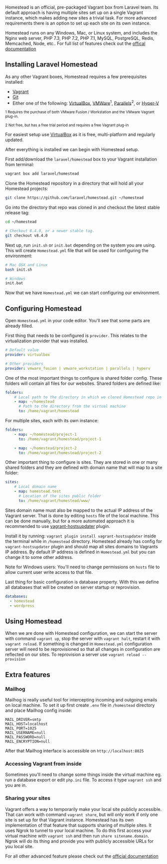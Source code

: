Homestead is an official, pre-packaged Vagrant box from Laravel team. Its default approach is having multiple sites set up on a single Vagrant instance, which makes adding new sites a trivial task. For more advanced requirements there is an option to set up each site on its own instance.

Homestead runs on any Windows, Mac, or Linux system, and includes the Nginx web server, PHP 7.3, PHP 7.2, PHP 7.1, MySQL, PostgreSQL, Redis, Memcached, Node, etc.. For full list of features check out the [offical documentation](https://laravel.com/docs/5.8/homestead)

## Installing Laravel Homestead

As any other Vagrant boxes, Homestead requires a few prerequisites installed:

* [Vagrant](https://www.vagrantup.com/downloads.html)
* [Git](https://git-scm.com/downloads)
* Either one of the following: [VirtualBox](https://www.virtualbox.org/wiki/Downloads), [VMWare](https://my.vmware.com/en/web/vmware/downloads)<sup>1</sup>, [Parallels](https://www.parallels.com/products/desktop/)<sup>2</sup>, or [Hyper-V](https://docs.microsoft.com/en-us/virtualization/hyper-v-on-windows/quick-start/enable-hyper-v)

<sup>1 Requires the purchase of both VMware Fusion / Workstation and the VMware Vagrant plug-in.</sup>

<sup>2 Not free, but has a free trial period and requires a free Vagrant plug-in</sup>

For easiest setup use [VirtualBox](https://www.virtualbox.org/wiki/Downloads) as it is free, multi-platform and regularly updated.

After everything is installed we can begin with Homestead setup.

First add/download the `laravel/homestead` box to your Vagrant installation from terminal:

```sh
vagrant box add laravel/homestead
```

Clone the Homestead repository in a directory that will hold all your Homestead projects:

```sh
git clone https://github.com/laravel/homestead.git ~/homestead
```

Go into the directory that repo was cloned in and checkout the latest stable release tag:

```sh
cd ~/homestead

# Checkout 8.4.0, or a newer stable tag.
git checkout v8.4.0
```

Next up, run `init.sh` or `init.bat` depending on the system you are using. This will create `Homestead.yml` file that will be used for configuring the environment:

```sh
# Mac OSX and Linux
bash init.sh

# Windows
init.bat
```

Now that we have `Homestead.yml` we can start configuring our environment.

## Configuring Homestead

Open `Homestead.yml` in your code editor. You'll see that some parts are already filled.

First thing that needs to be configured is `provider`. This relates to the virtualization provider that was installed.

```yml
# Default value
provider: virtualbox

# Other providers
provider: vmware_fusion | vmware_workstation | parallels | hyperv
```

One of the most important things to configure is shared folder config. These folders will contain all files for our websites. Shared folders are defined like:

```yml
folders:
    # Local path to the directory in which we cloned Homestead repo in
    - map: ~/homestead
      # Path to the directory from the virtual machine
      to: /home/vagrant/homestead
```

For multiple sites, each with its own instance:

```yml
folders:
    - map: ~/homestead/project-1
      to: /home/vagrant/homestead/project-1

    - map: ~/homestead/project-2
      to: /home/vagrant/homestead/project-2
```

Other important thing to configure is sites. They are stored in one or many shared folders and they are defined with domain name that will map to a site folder:

```yml
sites:
    # Local domain name
    - map: homestead.test
      # Location of the sites public folder
      to: /home/vagrant/homestead/www/
  ```

Sites domain name must also be mapped to the actual IP address of the Vagrant server. That is done by editing `hosts` file of the local machine. This can be done manually, but for a more automated approach it is recommended to use [vagrant-hostsupdater](https://github.com/cogitatio/vagrant-hostsupdater) plugin.

Install it by running: `vagrant plugin install vagrant-hostsupdater` inside the terminal while in `/homestead` directory. Homestead already has config for `vagrant-hostsupdater` plugin and should map all sites domains to Vagrants IP address.
By default IP address is defined in `Homestead.yml` but you can change it to some other address.

Note for Windows users: You'll need to change permissions on `hosts` file to allow current user write access to that file.

Last thing for basic configuration is database property. With this we define all databases that will be created on server startup or reprovision.
```yml
databases:
  - homestead
  - wordpress
  ```

## Using Homestead

When we are done with Homestead configuration, we can start the server with command `vagrant up`, stop the server with `vagrant halt`, restart it with `vagrant reload`. If something is changed in `Homestead.yml` configuration server will need to be reprovisioned so that all changes in configuration are reflected on our sites. To reprovision a server use `vagrant reload --provision`

## Extra features

### Mailhog

Mailhog is really useful tool for intercepting incoming and outgoing emails on local machine. To set it up first create `.env` file in `/homestead` directory and place Mailhog config inside:
```
MAIL_DRIVER=smtp
MAIL_HOST=localhost
MAIL_PORT=1025
MAIL_USERNAME=null
MAIL_PASSWORD=null
MAIL_ENCRYPTION=null
```
After that Mailhog interface is accessible on `http://localhost:8025`

### Accessing Vagrant from inside

Sometimes you'll need to change some things inside the virtual machine eg. run a database export or edit `php.ini` file. To access it type `vagrant ssh` and you are in.

### Sharing your sites

Vagrant offers a way to temporarily make your local site publicly accessible. That can work with command `vagrant share`, but will only work if only one site is set up for that Vagrant instance.
Homestead has its own implementation of that feature that supports sharing of multiple sites. It uses Ngrok to tunnel to your local machine.
To do this first access your virtual machine with `vagrant ssh` and then run `share sitename.domain`. Ngrok will do its thing and provide you with publicly accessible URLs for you local site.

For all other advanced feature please check out the [official documentation](https://laravel.com/docs/homestead)
